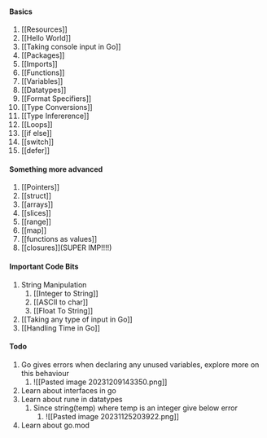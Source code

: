 #### Basics 
1) [[Resources]]
2) [[Hello World]]
3) [[Taking console input in Go]]
4) [[Packages]]
5) [[Imports]]
6) [[Functions]]
7) [[Variables]]
8) [[Datatypes]]
9) [[Format Specifiers]]
10) [[Type Conversions]]
11) [[Type Infererence]]
12) [[Loops]]
13) [[if else]]
14) [[switch]]
15) [[defer]]

#### Something more advanced
1) [[Pointers]]
2) [[struct]]
3) [[arrays]]
4) [[slices]]
5) [[range]]
6) [[map]]
7) [[functions as values]]
8) [[closures]](SUPER IMP!!!!) 

#### Important Code Bits
1) String Manipulation
	1) [[Integer to String]]
	2) [[ASCII to char]]
	3) [[Float To String]]
2) [[Taking any type of input in Go]]
3) [[Handling Time in Go]]

#### Todo
1) Go gives errors when declaring any unused variables, explore more on this behaviour
	1) ![[Pasted image 20231209143350.png]]
2) Learn about interfaces in go
3) Learn about rune in datatypes
	1) Since string(temp) where temp is an integer give below error
		1) ![[Pasted image 20231125203922.png]]
4) Learn about go.mod